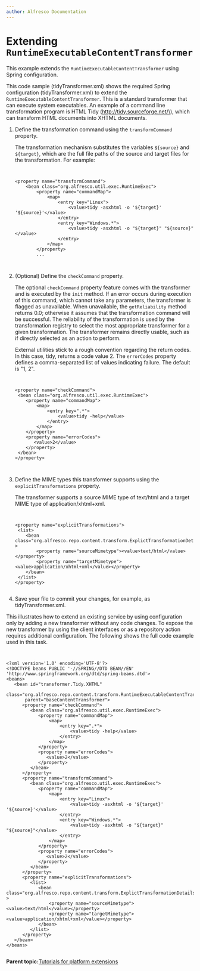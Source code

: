 ```yaml
---
author: Alfresco Documentation
---
```


# Extending `RuntimeExecutableContentTransformer`

This example extends the `RuntimeExecutableContentTransformer` using Spring configuration.

This code sample \(tidyTransformer.xml\) shows the required Spring configuration \(tidyTransformer.xml\) to extend the `RuntimeExecutableContentTransformer`. This is a standard transformer that can execute system executables. An example of a command line transformation program is HTML Tidy \(http://tidy.sourceforge.net/\), which can transform HTML documents into XHTML documents.

1.  Define the transformation command using the `transformCommand` property.

    The transformation mechanism substitutes the variables `${source}` and `${target}`, which are the full file paths of the source and target files for the transformation. For example:

    ```
          
        
    <property name="transformCommand">
        <bean class="org.alfresco.util.exec.RuntimeExec">
            <property name="commandMap">
                <map>
                    <entry key="Linux">
                        <value>tidy -asxhtml -o '${target}' '${source}'</value>
                    </entry>
                    <entry key="Windows.*">
                        <value>tidy -asxhtml -o "${target}" "${source}"</value>
                    </entry>
                </map>
            </property>
            ...
                
                
    ```

2.  \(Optional\) Define the `checkCommand` property.

    The optional `checkCommand` property feature comes with the transformer and is executed by the `init` method. If an error occurs during execution of this command, which cannot take any parameters, the transformer is flagged as unavailable. When unavailable, the `getReliability` method returns 0.0; otherwise it assumes that the transformation command will be successful. The reliability of the transformation is used by the transformation registry to select the most appropriate transformer for a given transformation. The transformer remains directly usable, such as if directly selected as an action to perform.

    External utilities stick to a rough convention regarding the return codes. In this case, tidy, returns a code value 2. The `errorCodes` property defines a comma-separated list of values indicating failure. The default is "1, 2".

    ```
    
    
    <property name="checkCommand">
     <bean class="org.alfresco.util.exec.RuntimeExec">
        <property name="commandMap">
            <map>
                <entry key=".*">
                    <value>tidy -help</value>
                </entry>
            </map>
        </property>
        <property name="errorCodes">
           <value>2</value>
        </property>
     </bean>
    </property>
          
          
    ```

3.  Define the MIME types this transformer supports using the `explicitTransformations` property.

    The transformer supports a source MIME type of text/html and a target MIME type of application/xhtml+xml.

    ```
                
        
    <property name="explicitTransformations">
     <list>
        <bean class="org.alfresco.repo.content.transform.ExplictTransformationDetails" >
            <property name="sourceMimetype"><value>text/html</value></property>
            <property name="targetMimetype"><value>application/xhtml+xml</value></property>
        </bean>
     </list>
    </property>
    
    
    ```

4.  Save your file to commit your changes, for example, as tidyTransformer.xml.


This illustrates how to extend an existing service by using configuration only by adding a new transformer without any code changes. To expose the new transformer by using the client interfaces or as a repository action requires additional configuration. The following shows the full code example used in this task.

```

    
<?xml version='1.0' encoding='UTF-8'?>
<!DOCTYPE beans PUBLIC '-//SPRING//DTD BEAN//EN' 'http://www.springframework.org/dtd/spring-beans.dtd'>
<beans>
   <bean id="transformer.Tidy.XHTML" 
       class="org.alfresco.repo.content.transform.RuntimeExecutableContentTransformer" 
       parent="baseContentTransformer">
      <property name="checkCommand">
         <bean class="org.alfresco.util.exec.RuntimeExec">
            <property name="commandMap">
                <map>
                    <entry key=".*">
                        <value>tidy -help</value>
                    </entry>
                </map>
            </property>
            <property name="errorCodes">
               <value>2</value>
            </property>
         </bean>
      </property>
      <property name="transformCommand">
         <bean class="org.alfresco.util.exec.RuntimeExec">
            <property name="commandMap">
                <map>
                    <entry key="Linux">
                        <value>tidy -asxhtml -o '${target}' '${source}'</value>
                    </entry>
                    <entry key="Windows.*">
                        <value>tidy -asxhtml -o "${target}" "${source}"</value>
                    </entry>
                </map>
            </property>
            <property name="errorCodes">
               <value>2</value>
            </property>
         </bean>
      </property>
      <property name="explicitTransformations">
         <list>
            <bean class="org.alfresco.repo.content.transform.ExplictTransformationDetails" >
                <property name="sourceMimetype"><value>text/html</value></property>
                <property name="targetMimetype"><value>application/xhtml+xml</value></property>
            </bean>
         </list>
      </property>
   </bean>
</beans>


```

**Parent topic:**[Tutorials for platform extensions](../concepts/dev-platform-extensions-tutorials.md)


